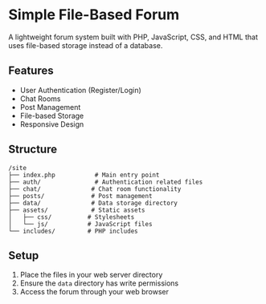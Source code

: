 # Simple File-Based Forum

A lightweight forum system built with PHP, JavaScript, CSS, and HTML that uses file-based storage instead of a database.

## Features

- User Authentication (Register/Login)
- Chat Rooms
- Post Management
- File-based Storage
- Responsive Design

## Structure

``` shell
/site
├── index.php           # Main entry point
├── auth/               # Authentication related files
├── chat/              # Chat room functionality
├── posts/             # Post management
├── data/              # Data storage directory
├── assets/            # Static assets
│   ├── css/          # Stylesheets
│   └── js/           # JavaScript files
└── includes/         # PHP includes
```

## Setup

1. Place the files in your web server directory
2. Ensure the `data` directory has write permissions
3. Access the forum through your web browser

